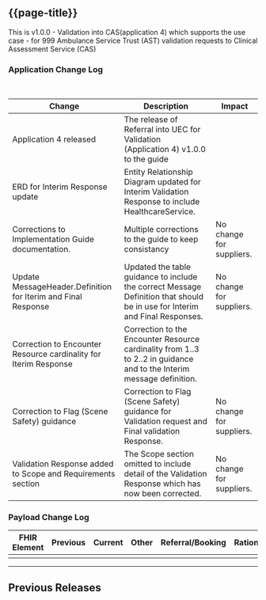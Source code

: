 ## {{page-title}}

This is v1.0.0 - Validation into CAS(application 4) which supports the use case - for 999 Ambulance Service Trust (AST) validation requests to Clinical Assessment Service (CAS)

### Application Change Log


<br>


| Change                                    | Description                                     | Impact                                                                  | 
|-------------------------------------------|-------------------------------------------------|-------------------------------------------------------------------------|
| Application 4 released                    | The release of Referral into UEC for Validation (Application 4) v1.0.0 to the guide|  |
| ERD for Interim Response update          | Entity Relationship Diagram updated for Interim Validation Response to include HealthcareService.|
|Corrections to Implementation Guide documentation.|Multiple corrections to the guide to keep consistancy | No change for suppliers.|
| Update MessageHeader.Definition for Iterim and Final Response | Updated the table guidance to include the correct Message Definition that should be in use for Interim and Final Responses. | No change for suppliers.                                                                         |
| Correction to Encounter Resource cardinality for Iterim Response| Correction to the Encounter Resource cardinality from 1..3 to 2..2 in guidance and to the Interim message definition.                                                                         |
| Correction to Flag (Scene Safety) guidance | Correction to Flag (Scene Safety) guidance for Validation request and Final validation Response. |No change for suppliers.|
| Validation Response added to Scope and Requirements section| The Scope section omitted to include detail of the Validation Response which has now been corrected. |No change for suppliers.|

### Payload Change Log


| FHIR Element                                         | Previous | Current    | Other   | Referral/Booking | Rationale                                                                                       |  Impact  |
|------------------------------------------------------|----------|------------|---------|------------------|-------------------------------------------------------------------------------------------------|----------|
|                                                      |          |            |         |                  |                   

<hr>

## Previous Releases

<br>